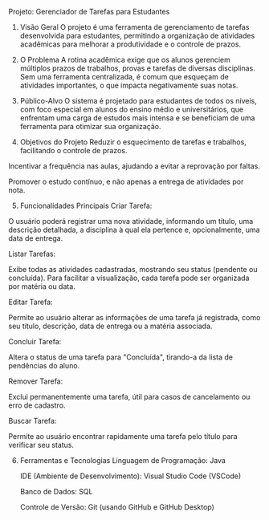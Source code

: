 Projeto: Gerenciador de Tarefas para Estudantes
1. Visão Geral
O projeto é uma ferramenta de gerenciamento de tarefas desenvolvida para estudantes, permitindo a organização de atividades acadêmicas para melhorar a produtividade e o controle de prazos.

2. O Problema
A rotina acadêmica exige que os alunos gerenciem múltiplos prazos de trabalhos, provas e tarefas de diversas disciplinas. Sem uma ferramenta centralizada, é comum que esqueçam de atividades importantes, o que impacta negativamente suas notas.

3. Público-Alvo
O sistema é projetado para estudantes de todos os níveis, com foco especial em alunos do ensino médio e universitários, que enfrentam uma carga de estudos mais intensa e se beneficiam de uma ferramenta para otimizar sua organização.

4. Objetivos do Projeto
Reduzir o esquecimento de tarefas e trabalhos, facilitando o controle de prazos.

Incentivar a frequência nas aulas, ajudando a evitar a reprovação por faltas.

Promover o estudo contínuo, e não apenas a entrega de atividades por nota.

5. Funcionalidades Principais
Criar Tarefa:

O usuário poderá registrar uma nova atividade, informando um título, uma descrição detalhada, a disciplina à qual ela pertence e, opcionalmente, uma data de entrega.

Listar Tarefas:

Exibe todas as atividades cadastradas, mostrando seu status (pendente ou concluída). Para facilitar a visualização, cada tarefa pode ser organizada por matéria ou data.

Editar Tarefa:

Permite ao usuário alterar as informações de uma tarefa já registrada, como seu título, descrição, data de entrega ou a matéria associada.

Concluir Tarefa:

Altera o status de uma tarefa para "Concluída", tirando-a da lista de pendências do aluno.

Remover Tarefa:

Exclui permanentemente uma tarefa, útil para casos de cancelamento ou erro de cadastro.

Buscar Tarefa:

Permite ao usuário encontrar rapidamente uma tarefa pelo título para verificar seu status.

6. Ferramentas e Tecnologias
   Linguagem de Programação: Java

   IDE (Ambiente de Desenvolvimento): Visual Studio Code (VSCode)

   Banco de Dados: SQL

   Controle de Versão: Git (usando GitHub e GitHub Desktop)